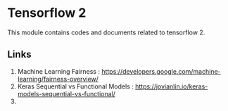 # Tensorflow 2

This module contains codes and documents related to tensorflow 2. 

## Links

1. Machine Learning Fairness : https://developers.google.com/machine-learning/fairness-overview/  
2. Keras Sequential vs Functional Models : https://jovianlin.io/keras-models-sequential-vs-functional/  
3. 
